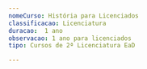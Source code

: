 ```yaml
---
nomeCurso: História para Licenciados 
classificacao: Licenciatura 
duracao:  1 ano 
observacao: 1 ano para licenciados
tipo: Cursos de 2ª Licenciatura EaD 

---
```


